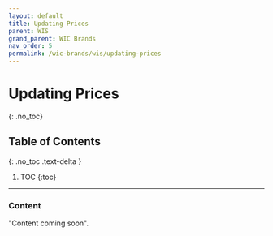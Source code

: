 ```yaml
---
layout: default
title: Updating Prices
parent: WIS
grand_parent: WIC Brands
nav_order: 5
permalink: /wic-brands/wis/updating-prices
---
```


# Updating Prices
{: .no_toc}

## Table of Contents
{: .no_toc .text-delta }

1. TOC
{:toc}
---

### Content
"Content coming soon".
